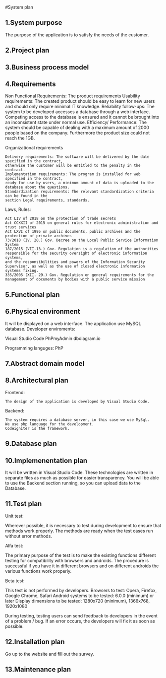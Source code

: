 #System plan

## 1.System purpose
The purpose of the application is to satisfy the needs of the customer.


## 2.Project plan

## 3.Business process model

## 4.Requirements
Non Functional Requirements:
	The product requirements
    Usability requirements: The created product should be easy to learn for new users and should only require minimal IT knowledge.
    Reliability follow-ups: The system to be developed accesses a database through a web interface. 
	Competing access to the database is ensured and it cannot be brought into an inconsistent state under normal use.
    Efficiency/ Performance: The system should be capable of dealing with a maximum amount of 2000 people based on the company. 
	Furthermore the product size could not reach the 1GB.
	
Organizational requirements

    Delivery requirements: The software will be delivered by the date specified in the contract, 
	otherwise the customer will be entitled to the penalty in the contract.
    Implementation requirements: The program is installed for web specified in the contract, 
	ready for use by users, a minimum amount of data is uploaded to the database about the questions.
    Standardization requirements: The relevant standardization criteria can be found in the 
	section Legal requirements, standards.


 Laws, Rules:
 
    Act LIV of 2018 on the protection of trade secrets
    Act CCXXII of 2015 on general rules for electronic administration and trust services
    Act LXVI of 1995 on public documents, public archives and the protection of private archives
    73/2018 (IV. 20.) Gov. Decree on the Local Public Service Information System
    187/2015 (VII.13.) Gov. Regulation is a regulation of the authorities responsible for the security oversight of electronic information systems,
	and the responsibilities and powers of the Information Security Supervisor, as well as the use of closed electronic information systems fixing.
    335/2005 (XII. 29.) Gov. Regulation on general requirements for the management of documents by bodies with a public service mission


## 5.Functional plan

## 6.Physical environment
It will be displayed on a web interface. The application use MySQL database.
Developer enviroments:

Visual Studio Code
PhPmyAdmin
dbdiagram.io

Programming languges:
PhP


## 7.Abstract domain model

## 8.Architectural plan
Frontend:

    The design of the application is developed by Visual Studio Code.

Backend:

    The system requires a database server, in this case we use MySql.
    We use php language for the development.
    Codeigniter is the framework.


## 9.Database plan

## 10.Implemenentation plan
It will be written in Visual Studio Code. 
These technologies are written in separate files as much as possible for easier transparency. 
You will be able to use the Backend section running, so you can upload data to the Database.

## 11.Test plan
Unit test:

Wherever possible, it is necessary to test during development to ensure that methods work properly. 
The methods are ready when the test cases run without error methods.

Alfa test:

The primary purpose of the test is to make the existing functions different testing for compatibility with browsers and androids. 
The procedure is successful if you have it in different browsers and on different androids the various functions work properly.

Beta test:

This test is not performed by developers. Browsers to test: Opera, Firefox, Google Chrome, Safari Android systems to be tested: 6.0.0 (minimum) or later Display dimensions to be tested: 1280x720 (minimum), 1366x768, 1920x1080

During testing, testing users can send feedback to developers in the event of a problem / bug. If an error occurs, the developers will fix it as soon as possible.
## 12.Installation plan
Go up to the website and fill out the survey.
## 13.Maintenance plan